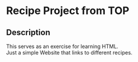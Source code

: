 # Recipe Project from TOP

## Description

This serves as an exercise for learning HTML.  
Just a simple Website that links to different recipes.

